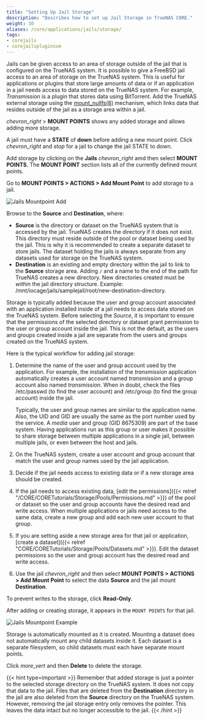 ```yaml
---
title: "Setting Up Jail Storage"
description: "Describes how to set up Jail Storage in TrueNAS CORE."
weight: 30
aliases: /core/applications/jails/storage/
tags:
- corejails
- corejailspluginsvm
---
```


Jails can be given access to an area of storage outside of the jail that is configured on the TrueNAS system.
It is possible to give a FreeBSD jail access to an area of storage on the TrueNAS system.
This is useful for applications or plugins that store large amounts of data or if an application in a jail needs access to data stored on the TrueNAS system.
For example, *Transmission* is a plugin that stores data using BitTorrent.
Add the TrueNAS external storage using the [mount_nullfs(8)](https://www.freebsd.org/cgi/man.cgi?query=mount_nullfs) mechanism, which links data that resides outside of the jail as a storage area within a jail.

<i class="material-icons" aria-hidden="true" title="Expand">chevron_right</i> > **MOUNT POINTS** shows any added storage and allows adding more storage.

A jail must have a **STATE** of **down** before adding a new mount point.
Click <i class="material-icons" aria-hidden="true" title="Expand">chevron_right</i> and <i class="material-icons" aria-hidden="true" title="Stop">stop</i> for a jail to change the jail STATE to down.

Add storage by clicking  on the **Jails** <i class="material-icons" aria-hidden="true" title="Expand">chevron_right</i> amd then select **MOUNT POINTS**.
The **MOUNT POINT** section lists all of the currently defined mount points.

Go to **MOUNT POINTS > ACTIONS > Add Mount Point** to add storage to a jail.

![Jails Mountpoint Add](/images/CORE/Jails/JailMountpointAdd.png "Jails Mountpoint Add")

Browse to the **Source** and **Destination**, where:

* **Source** is the directory or dataset on the TrueNAS system that is accessed by the jail.
  TrueNAS creates the directory if it does not exist.
  This directory must reside outside of the pool or dataset being used by the jail.
  This is why it is recommended to create a separate dataset to store jails.
  The dataset holding the jails is always separate from any datasets used for storage on the TrueNAS system.
* **Destination** is an existing and empty directory within the jail to link to the **Source** storage area.
  Adding `/` and a name to the end of the path for TrueNAS creates a new directory.
  New directories created must be *within* the jail directory structure. Example: <file>/mnt/iocage/jails/samplejail/root/new-destination-directory</file>.

Storage is typically added because the user and group account associated with an application installed inside of a jail needs to access data stored on the TrueNAS system.
Before selecting the *Source*, it is important to ensure that the permissions of the selected directory or dataset grant permission to the user or group account inside the jail.
This is not the default, as the users and groups created inside a jail are separate from the users and groups created on the TrueNAS system.

Here is the typical workflow for adding jail storage:

1. Determine the name of the user and group account used by the application.
   For example, the installation of the *transmission* application automatically creates a user account named *transmission* and a group account also named *transmission*.
   When in doubt, check the files <file>/etc/passwd</file> (to find the user account) and <file>/etc/group</file> (to find the group account) inside the jail.

   Typically, the user and group names are similar to the application name.
   Also, the UID and GID are usually the same as the port number used by the service.
   A *media* user and group (GID 8675309) are part of the base system. Having applications run as this group or user makes it possible to share storage between multiple applications in a single jail, between multiple jails, or even between the host and jails.

2. On the TrueNAS system, create a user account and group account that match the user and group names used by the jail application.

3. Decide if the jail needs access to existing data or if a new storage area should be created.

4. If the jail needs to access existing data, [edit the permissions]({{< relref "/CORE/CORETutorials/Storage/Pools/Permissions.md" >}}) of the pool or dataset so the user and group accounts have the desired read and write access.
   When multiple applications or jails need access to the same data, create a new group and add each new user account to that group.

5. If you are setting aside a new storage area for that jail or application, [create a dataset]({{< relref "CORE/CORETutorials/Storage/Pools/Datasets.md" >}}).
   Edit the dataset permissions so the user and group account has the desired read and write access.

6. Use the jail <i class="material-icons" aria-hidden="true" title="Expand">chevron_right</i> and then select **MOUNT POINTS > ACTIONS > Add Mount Point** to select the data **Source** and the jail mount **Destination**.

To prevent writes to the storage, click **Read-Only**.

After adding or creating storage, it appears in the `MOUNT POINTS` for that jail.

![Jails Mountpoint Example](/images/CORE/Jails/JailMountpointExample.png "Jails Mountpoint Example")

Storage is automatically mounted as it is created.
Mounting a dataset does not automatically mount any child datasets inside it.
Each dataset is a separate filesystem, so child datasets must each have separate mount points.

Click <i class="material-icons" aria-hidden="true" title="Options">more_vert</i> and then **Delete** to delete the storage.

{{< hint type=important >}}
Remember that added storage is just a pointer to the selected storage directory on the TrueNAS system.
It does not copy that data to the jail.
Files that are deleted from the **Destination** directory in the jail are also deleted from the **Source** directory on the TrueNAS system.
However, removing the jail storage entry only removes the pointer.
This leaves the data intact but no longer accessible to the jail.
{{< /hint >}}
